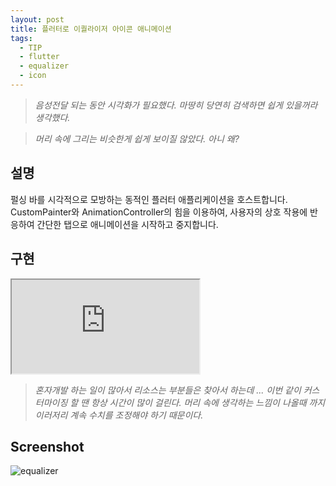 ```yaml
---
layout: post
title: 플러터로 이퀄라이저 아이콘 애니메이션
tags:
  - TIP
  - flutter
  - equalizer
  - icon
---
```


>*음성전달 되는 동안 시각화가 필요했다. 마땅히 당연히 검색하면 쉽게 있을꺼라 생각했다.*


>*머리 속에 그리는 비슷한게 쉽게 보이질 않았다. 아니 왜?*


## 설명

펄싱 바를 시각적으로 모방하는 동적인 플러터 애플리케이션을 호스트합니다. CustomPainter와 AnimationController의 힘을 이용하여, 사용자의 상호 작용에 반응하여 간단한 탭으로 애니메이션을 시작하고 중지합니다.


## 구현

<iframe src="https://dartpad.dev/?id=d45563969f8b818d541ce39051decba2&gh_owner=RedBrogdon&gh_repo=dartpad_exercises&gh_path=embeddings_demo/dart_all_files"></iframe>


>*혼자개발 하는 일이 많아서 리소스는 부분들은 찾아서 하는데 ... 이번 같이 커스터마이징 할 땐 항상 시간이 많이 걸린다. 머리 속에 생각하는 느낌이 나올때 까지 이러저리 계속 수치를 조정해야 하기 때문이다.*


## Screenshot
![equalizer](https://github.com/uphoon/equalizer/assets/3182587/8cf226c7-58e9-4024-a28f-b38af1692eea)


